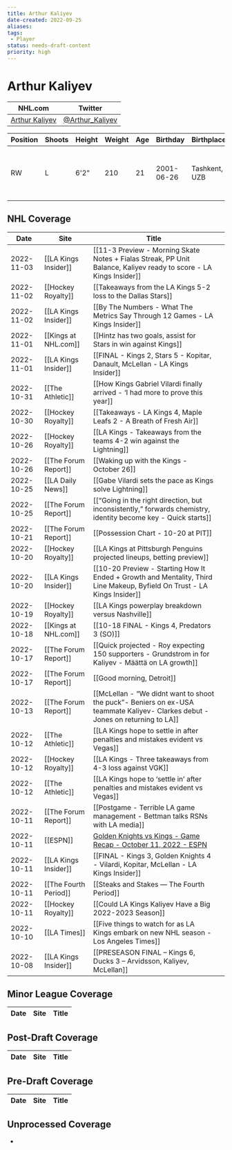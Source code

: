 ```yaml
---
title: Arthur Kaliyev
date-created: 2022-09-25
aliases: 
tags:
 - Player
status: needs-draft-content
priority: high
---
```


# Arthur Kaliyev

NHL.com | Twitter
-|-
[Arthur Kaliyev](https://www.nhl.com/player/arthur-kaliyev-8481560) | [@Arthur_Kaliyev](https://twitter.com/Arthur_Kaliyev)

Position | Shoots | Height | Weight | Age | Birthday | Birthplace | Draft
-|-|-|-|-|-|-|-
RW | L | 6'2" | 210 | 21 | 2001-06-26 | Tashkent, UZB | 2019 LAK, 2nd rd, 2nd pk (33rd overall)


## NHL  Coverage
| Date       | Site                  | Title                                                                                                                         |     |
| ---------- | --------------------- | ----------------------------------------------------------------------------------------------------------------------------- | --- |
| 2022-11-03 | [[LA Kings Insider]]  | [[11-3 Preview - Morning Skate Notes + Fialas Streak, PP Unit Balance, Kaliyev ready to score - LA Kings Insider]]            |     |
| 2022-11-02 | [[Hockey Royalty]]    | [[Takeaways from the LA Kings 5-2 loss to the Dallas Stars]]                                                                  |     |
| 2022-11-02 | [[LA Kings Insider]]  | [[By The Numbers - What The Metrics Say Through 12 Games - LA Kings Insider]]                                                 |     |
| 2022-11-01 | [[Kings at NHL.com]]  | [[Hintz has two goals, assist for Stars in win against Kings]]                                                                |     |
| 2022-11-01 | [[LA Kings Insider]]  | [[FINAL - Kings 2, Stars 5 - Kopitar, Danault, McLellan - LA Kings Insider]]                                                  |     |
| 2022-10-31 | [[The Athletic]]      | [[How Kings Gabriel Vilardi finally arrived - ‘I had more to prove this year]]                                                |     |
| 2022-10-30 | [[Hockey Royalty]]    | [[Takeaways - LA Kings 4, Maple Leafs 2 - A Breath of Fresh Air]]                                                             |     |
| 2022-10-26 | [[Hockey Royalty]]    | [[LA Kings - Takeaways from the teams 4-2 win against the Lightning]]                                                         |     |
| 2022-10-26 | [[The Forum Report]]  | [[Waking up with the Kings - October 26]]                                                                                     |     |
| 2022-10-25 | [[LA Daily News]]     | [[Gabe Vilardi sets the pace as Kings solve Lightning]]                                                                       |     |
| 2022-10-25 | [[The Forum Report]]  | [[“Going in the right direction, but inconsistently,” forwards chemistry, identity become key - Quick starts]]                |     |
| 2022-10-21 | [[The Forum Report]]  | [[Possession Chart - 10-20 at PIT]]                                                                                           |     |
| 2022-10-20 | [[Hockey Royalty]]    | [[LA Kings at Pittsburgh Penguins projected lineups, betting preview]]                                                        |     |
| 2022-10-20 | [[LA Kings Insider]]  | [[10-20 Preview - Starting How It Ended + Growth and Mentality, Third Line Makeup, Byfield On Trust - LA Kings Insider]]      |     |
| 2022-10-19 | [[Hockey Royalty]]    | [[LA Kings powerplay breakdown versus Nashville]]                                                                             |     |
| 2022-10-18 | [[Kings at NHL.com]]  | [[10-18 FINAL - Kings 4, Predators 3 (SO)]]                                                                                   |     |
| 2022-10-17 | [[The Forum Report]]  | [[Quick projected - Roy expecting 150 supporters - Grundstrom in for Kaliyev - Määttä on LA growth]]                          |     |
| 2022-10-17 | [[The Forum Report]]  | [[Good morning, Detroit]]                                                                                                     |     |
| 2022-10-13 | [[The Forum Report]]  | [[McLellan - “We didnt want to shoot the puck”- Beniers on ex-USA teammate Kaliyev- Clarkes debut -Jones on returning to LA]] |     |
| 2022-10-12 | [[The Athletic]]      | [[LA Kings hope to settle in after penalties and mistakes evident vs Vegas]]                                                  |     |
| 2022-10-12 | [[Hockey Royalty]]    | [[LA Kings - Three takeaways from 4-3 loss against VGK]]                                                                      |     |
| 2022-10-12 | [[The Athletic]]      | [[LA Kings hope to ‘settle in’ after penalties and mistakes evident vs Vegas]]                                                |     |
| 2022-10-11 | [[The Forum Report]]  | [[Postgame - Terrible LA game management - Bettman talks RSNs with LA media]]                                                 |     |
| 2022-10-11 | [[ESPN]]              | [Golden Knights vs Kings - Game Recap - October 11, 2022 - ESPN](https://www.espn.com/nhl/recap/_/gameId/401458592)           |     |
| 2022-10-11 | [[LA Kings Insider]]  | [[FINAL - Kings 3, Golden Knights 4 - Vilardi, Kopitar, McLellan - LA Kings Insider]]                                         |     |
| 2022-10-11 | [[The Fourth Period]] | [[Steaks and Stakes — The Fourth Period]]                                                                                     |     |
| 2022-10-11 | [[Hockey Royalty]]    | [[Could LA Kings Kaliyev Have a Big 2022-2023 Season]]                                                                        |     |
| 2022-10-10 | [[LA Times]]          | [[Five things to watch for as LA Kings embark on new NHL season - Los Angeles Times]]                                         |     |
| 2022-10-08 | [[LA Kings Insider]]  | [[PRESEASON FINAL – Kings 6, Ducks 3 – Arvidsson, Kaliyev, McLellan]]                                                         |     |

## Minor League Coverage
Date | Site |  Title
---|---|---


## Post-Draft Coverage
Date | Site |  Title
---|---|---


## Pre-Draft Coverage
Date | Site |  Title
---|---|---

## Unprocessed Coverage
- 
